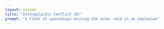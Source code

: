 ```yaml
---
layout: vision
title: "Intergalactic Conflict (B)"
prompt: "a fleet of spaceships exiting the outer void in an explosion"
---
```


